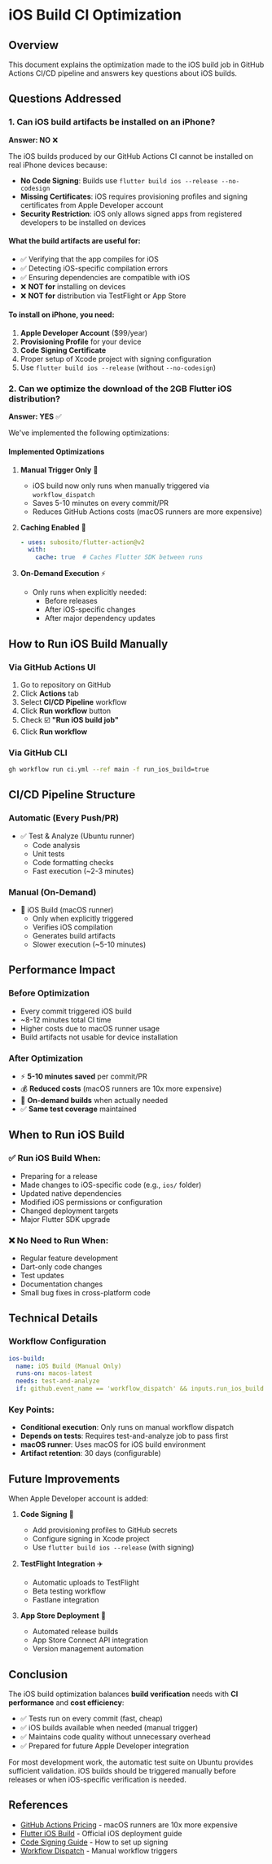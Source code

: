# iOS Build CI Optimization

## Overview

This document explains the optimization made to the iOS build job in GitHub Actions CI/CD pipeline and answers key questions about iOS builds.

## Questions Addressed

### 1. Can iOS build artifacts be installed on an iPhone?

**Answer: NO** ❌

The iOS builds produced by our GitHub Actions CI cannot be installed on real iPhone devices because:

- **No Code Signing**: Builds use `flutter build ios --release --no-codesign`
- **Missing Certificates**: iOS requires provisioning profiles and signing certificates from Apple Developer account
- **Security Restriction**: iOS only allows signed apps from registered developers to be installed on devices

#### What the build artifacts are useful for:
- ✅ Verifying that the app compiles for iOS
- ✅ Detecting iOS-specific compilation errors
- ✅ Ensuring dependencies are compatible with iOS
- ❌ **NOT for** installing on devices
- ❌ **NOT for** distribution via TestFlight or App Store

#### To install on iPhone, you need:
1. **Apple Developer Account** ($99/year)
2. **Provisioning Profile** for your device
3. **Code Signing Certificate**
4. Proper setup of Xcode project with signing configuration
5. Use `flutter build ios --release` (without `--no-codesign`)

### 2. Can we optimize the download of the 2GB Flutter iOS distribution?

**Answer: YES** ✅

We've implemented the following optimizations:

#### Implemented Optimizations

1. **Manual Trigger Only** 🎯
   - iOS build now only runs when manually triggered via `workflow_dispatch`
   - Saves 5-10 minutes on every commit/PR
   - Reduces GitHub Actions costs (macOS runners are more expensive)

2. **Caching Enabled** 💾
   ```yaml
   - uses: subosito/flutter-action@v2
     with:
       cache: true  # Caches Flutter SDK between runs
   ```

3. **On-Demand Execution** ⚡
   - Only runs when explicitly needed:
     - Before releases
     - After iOS-specific changes
     - After major dependency updates

## How to Run iOS Build Manually

### Via GitHub Actions UI

1. Go to repository on GitHub
2. Click **Actions** tab
3. Select **CI/CD Pipeline** workflow
4. Click **Run workflow** button
5. Check ☑️ **"Run iOS build job"**
6. Click **Run workflow**

### Via GitHub CLI

```bash
gh workflow run ci.yml --ref main -f run_ios_build=true
```

## CI/CD Pipeline Structure

### Automatic (Every Push/PR)
- ✅ Test & Analyze (Ubuntu runner)
  - Code analysis
  - Unit tests
  - Code formatting checks
  - Fast execution (~2-3 minutes)

### Manual (On-Demand)
- 📱 iOS Build (macOS runner)
  - Only when explicitly triggered
  - Verifies iOS compilation
  - Generates build artifacts
  - Slower execution (~5-10 minutes)

## Performance Impact

### Before Optimization
- Every commit triggered iOS build
- ~8-12 minutes total CI time
- Higher costs due to macOS runner usage
- Build artifacts not usable for device installation

### After Optimization
- ⚡ **5-10 minutes saved** per commit/PR
- 💰 **Reduced costs** (macOS runners are 10x more expensive)
- 🎯 **On-demand builds** when actually needed
- ✅ **Same test coverage** maintained

## When to Run iOS Build

### ✅ Run iOS Build When:
- Preparing for a release
- Made changes to iOS-specific code (e.g., `ios/` folder)
- Updated native dependencies
- Modified iOS permissions or configuration
- Changed deployment targets
- Major Flutter SDK upgrade

### ❌ No Need to Run When:
- Regular feature development
- Dart-only code changes
- Test updates
- Documentation changes
- Small bug fixes in cross-platform code

## Technical Details

### Workflow Configuration

```yaml
ios-build:
  name: iOS Build (Manual Only)
  runs-on: macos-latest
  needs: test-and-analyze
  if: github.event_name == 'workflow_dispatch' && inputs.run_ios_build == 'true'
```

### Key Points:
- **Conditional execution**: Only runs on manual workflow dispatch
- **Depends on tests**: Requires test-and-analyze job to pass first
- **macOS runner**: Uses macOS for iOS build environment
- **Artifact retention**: 30 days (configurable)

## Future Improvements

When Apple Developer account is added:

1. **Code Signing** 🔐
   - Add provisioning profiles to GitHub secrets
   - Configure signing in Xcode project
   - Use `flutter build ios --release` (with signing)

2. **TestFlight Integration** ✈️
   - Automatic uploads to TestFlight
   - Beta testing workflow
   - Fastlane integration

3. **App Store Deployment** 🚀
   - Automated release builds
   - App Store Connect API integration
   - Version management automation

## Conclusion

The iOS build optimization balances **build verification** needs with **CI performance** and **cost efficiency**:

- ✅ Tests run on every commit (fast, cheap)
- ✅ iOS builds available when needed (manual trigger)
- ✅ Maintains code quality without unnecessary overhead
- ✅ Prepared for future Apple Developer integration

For most development work, the automatic test suite on Ubuntu provides sufficient validation. iOS builds should be triggered manually before releases or when iOS-specific verification is needed.

## References

- [GitHub Actions Pricing](https://docs.github.com/en/billing/managing-billing-for-github-actions/about-billing-for-github-actions) - macOS runners are 10x more expensive
- [Flutter iOS Build](https://docs.flutter.dev/deployment/ios) - Official iOS deployment guide
- [Code Signing Guide](https://docs.flutter.dev/deployment/ios#create-an-app-bundle) - How to set up signing
- [Workflow Dispatch](https://docs.github.com/en/actions/using-workflows/events-that-trigger-workflows#workflow_dispatch) - Manual workflow triggers

